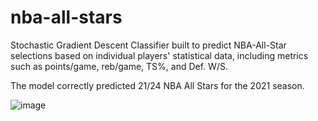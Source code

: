 # nba-all-stars

Stochastic Gradient Descent Classifier built to predict NBA-All-Star selections based on individual players' statistical data, including metrics such as points/game, reb/game, TS%, and Def. W/S.

The model correctly predicted 21/24 NBA All Stars for the 2021 season.

![image](https://user-images.githubusercontent.com/43189541/111472436-545c0a80-8700-11eb-8fff-222549c1459f.png)


